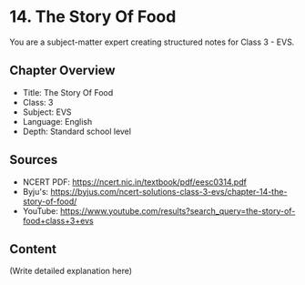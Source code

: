 # 14. The Story Of Food

You are a subject-matter expert creating structured notes for Class 3 - EVS.

## Chapter Overview
- Title: The Story Of Food
- Class: 3
- Subject: EVS
- Language: English
- Depth: Standard school level

## Sources
- NCERT PDF: https://ncert.nic.in/textbook/pdf/eesc0314.pdf
- Byju's: https://byjus.com/ncert-solutions-class-3-evs/chapter-14-the-story-of-food/
- YouTube: https://www.youtube.com/results?search_query=the-story-of-food+class+3+evs

## Content
(Write detailed explanation here)
